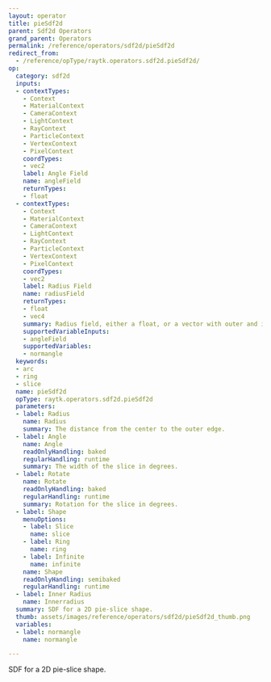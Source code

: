 ```yaml
---
layout: operator
title: pieSdf2d
parent: Sdf2d Operators
grand_parent: Operators
permalink: /reference/operators/sdf2d/pieSdf2d
redirect_from:
  - /reference/opType/raytk.operators.sdf2d.pieSdf2d/
op:
  category: sdf2d
  inputs:
  - contextTypes:
    - Context
    - MaterialContext
    - CameraContext
    - LightContext
    - RayContext
    - ParticleContext
    - VertexContext
    - PixelContext
    coordTypes:
    - vec2
    label: Angle Field
    name: angleField
    returnTypes:
    - float
  - contextTypes:
    - Context
    - MaterialContext
    - CameraContext
    - LightContext
    - RayContext
    - ParticleContext
    - VertexContext
    - PixelContext
    coordTypes:
    - vec2
    label: Radius Field
    name: radiusField
    returnTypes:
    - float
    - vec4
    summary: Radius field, either a float, or a vector with outer and inner radius
    supportedVariableInputs:
    - angleField
    supportedVariables:
    - normangle
  keywords:
  - arc
  - ring
  - slice
  name: pieSdf2d
  opType: raytk.operators.sdf2d.pieSdf2d
  parameters:
  - label: Radius
    name: Radius
    summary: The distance from the center to the outer edge.
  - label: Angle
    name: Angle
    readOnlyHandling: baked
    regularHandling: runtime
    summary: The width of the slice in degrees.
  - label: Rotate
    name: Rotate
    readOnlyHandling: baked
    regularHandling: runtime
    summary: Rotation for the slice in degrees.
  - label: Shape
    menuOptions:
    - label: Slice
      name: slice
    - label: Ring
      name: ring
    - label: Infinite
      name: infinite
    name: Shape
    readOnlyHandling: semibaked
    regularHandling: runtime
  - label: Inner Radius
    name: Innerradius
  summary: SDF for a 2D pie-slice shape.
  thumb: assets/images/reference/operators/sdf2d/pieSdf2d_thumb.png
  variables:
  - label: normangle
    name: normangle

---
```



SDF for a 2D pie-slice shape.